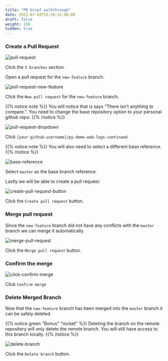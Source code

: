 ```yaml
---
title: "PR brief walkthrough"
date: 2022-07-03T15:20:12-06:00
draft: false
weight: 150
hidden: true
---
```


### Create a Pull Request

![pull-request](pictures/pull-request.png?classes=border)

Click the `3 branches` section.

Open a pull request for the `new-feature` branch.

![pull-request-new-feature](pictures/pull-request-new-feature.png?classes=border)

Click the `New pull request` for the `new-feature` branch.

{{% notice note %}}
You will notice that is says "There isn't anything to compare.". You need to change the base repository option to your personal github repo.
{{% /notice %}}

![pull-request-dropdown](pictures/pull-request-dropdown.png?classes=border)

Click `[your-github-username]/py-demo-web-logs-continued`

{{% notice note %}}
You will also need to select a different base reference. 
{{% /notice %}}

![base-reference](pictures/base-reference.png?classes=border)

Select `master` as the base branch reference.

Lastly we will be able to create a pull request:

![create-pull-request-button](pictures/create-pull-request-button.png?classes=border)

Click the `Create pull request` button.

### Merge pull request

Since the `new-feature` branch did not have any conflicts with the `master` branch we can merge it automatically.

![merge-pull-request](pictures/merge-pull-request.png?classes=border)

Click the `Merge pull request` button.

### Confirm the merge

![click-confirm-merge](pictures/click-confirm-merge.png?classes=border)

Click `Confirm merge`

### Delete Merged Branch

Now that the `new-feature` branch has been merged into the `master` branch it can be safely deleted. 

{{% notice green "Bonus" "rocket" %}}
Deleting the branch on the remote repository will only delete the remote branch. You will still have access to this branch locally.
{{% /notice %}}

![delete-branch](pictures/delete-branch.png?classes=border)

Click the `Delete branch` button.